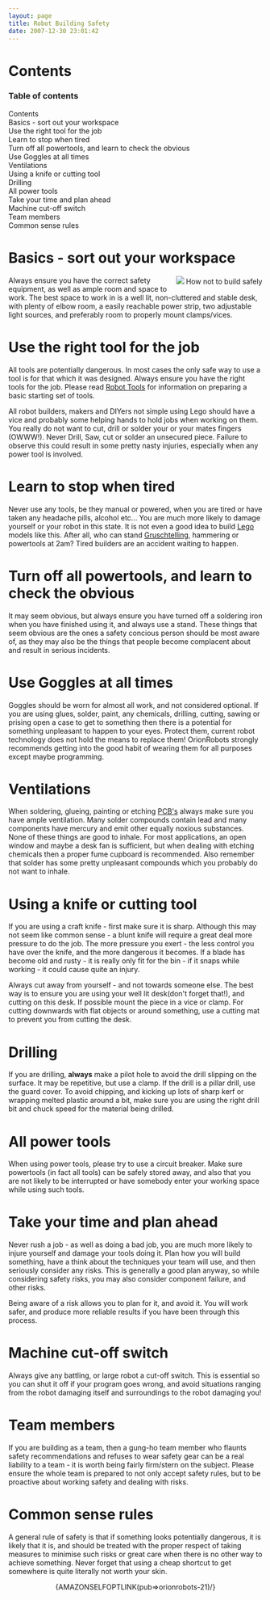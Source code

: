 ```yaml
---
layout: page
title: Robot Building Safety
date: 2007-12-30 23:01:42
---
```

<h1  id="Contents">Contents</h1>
<p><div id="toc"><div id="toctitle"><h3>Table of contents</h3></div><ul class="toc"><li><a class="link" href="#Contents">Contents</a>
</li><li><a class="link" href="#Basics_-_sort_out_your_workspace">Basics - sort out your workspace</a>
</li><li><a class="link" href="#Use_the_right_tool_for_the_job">Use the right tool for the job</a>
</li><li><a class="link" href="#Learn_to_stop_when_tired">Learn to stop when tired</a>
</li><li><a class="link" href="#Turn_off_all_powertools_and_learn_to_check_the_obvious">Turn off all powertools, and learn to check the obvious</a>
</li><li><a class="link" href="#Use_Goggles_at_all_times">Use Goggles at all times</a>
</li><li><a class="link" href="#Ventilations">Ventilations</a>
</li><li><a class="link" href="#Using_a_knife_or_cutting_tool">Using a knife or cutting tool</a>
</li><li><a class="link" href="#Drilling">Drilling</a>
</li><li><a class="link" href="#All_power_tools">All power tools</a>
</li><li><a class="link" href="#Take_your_time_and_plan_ahead">Take your time and plan ahead</a>
</li><li><a class="link" href="#Machine_cut-off_switch">Machine cut-off switch</a>
</li><li><a class="link" href="#Team_members">Team members</a>
</li><li><a class="link" href="#Common_sense_rules">Common sense rules</a>
</li></ul><!--toc--></div>
</p>
<h1  id="Basics_-_sort_out_your_workspace">Basics - sort out your workspace</h1>
<div style=" float: right;"><img class="img-responsive" src="image255"/>
How not to build safely</div>Always ensure you have the correct safety equipment, as well as ample room and space to work. The best space to work in is a well lit, non-cluttered and stable desk, with plenty of elbow room, a easily reachable power strip, two adjustable light sources, and preferably room to properly mount clamps/vices.
<p>
</p>
<h1  id="Use_the_right_tool_for_the_job">Use the right tool for the job</h1>
<p>All tools are potentially dangerous. In most cases the only safe way to use a tool is for that which it was designed. Always ensure you have the right tools for the job. Please read <a class="wiki" href="/wiki/robot_tools.html" title="Tools that are often required to get started in robot building">Robot Tools</a> for information on preparing a basic starting set of tools.
</p>
<p>All robot builders, makers and DIYers not simple using Lego should have a vice and probably some helping hands to hold jobs when working on them. You really do not want to cut, drill or solder your or your mates fingers (OWWW!). Never Drill, Saw, cut or solder an unsecured piece. Failure to observe this could result in some pretty nasty injuries, especially when any power tool is involved.
</p>
<h1  id="Learn_to_stop_when_tired">Learn to stop when tired</h1>
<p>Never use any tools, be they manual or powered, when you are tired or have taken any headache pills, alcohol etc... You are much more likely to damage yourself or your robot in this state. It is not even a good idea to build <a class="wiki" href="/wiki/lego.html" title="The best known construction toy">Lego</a> models like this. After all, who can stand <a class="wiki" href="/wiki/gruschtelling.html" title="Gruschtelling">Gruschtelling</a>, hammering or powertools at 2am? Tired builders are an accident waiting to happen.
</p>
<h1  id="Turn_off_all_powertools_and_learn_to_check_the_obvious">Turn off all powertools, and learn to check the obvious</h1>
<p>It may seem obvious, but always ensure you have turned off a soldering iron when you have finished using it, and always use a stand. These things that seem obvious are the ones a safety concious person should be most aware of, as they may also be the things that people become complacent about and result in serious incidents.
</p>
<h1  id="Use_Goggles_at_all_times">Use Goggles at all times</h1>
<p>Goggles should be worn for almost all work, and not considered optional. If you are using glues, solder, paint, any chemicals, drilling, cutting, sawing or prising open a case to get to something then there is a potential for something unpleasant to happen to your eyes. Protect them, current robot technology does not hold the means to replace them! OrionRobots strongly recommends getting into the good habit of wearing them for all purposes except maybe programming.
</p>
<h1  id="Ventilations">Ventilations</h1>
<p>When soldering, glueing, painting or etching <a class="wiki" href="/wiki/pcb.html" title="Printed Circuit Board">PCB's</a> always make sure you have ample ventilation. Many solder compounds contain lead and many components have mercury and emit other equally noxious substances. None of these things are good to inhale. For most applications, an open window and maybe a desk fan is sufficient, but when dealing with etching chemicals then a proper fume cupboard is recommended. Also remember that solder has some pretty unpleasant compounds which you probably do not want to inhale.
</p>
<h1  id="Using_a_knife_or_cutting_tool">Using a knife or cutting tool</h1>
<p>If you are using a craft knife - first make sure it is sharp. Although this may not seem like common sense - a blunt knife will require a great deal more pressure to do the job. The more pressure you exert - the less control you have over the knife, and the more dangerous it becomes. If a blade has become old and rusty - it is really only fit for the bin - if it snaps while working - it could cause quite an injury.
</p>
<p>Always cut away from yourself - and not towards someone else. The best way is to ensure you are using your well lit desk(don't forget that!), and cutting on this desk. If possible mount the piece in a vice or clamp. For cutting downwards with flat objects or around something, use a cutting mat to prevent you from cutting the desk.
</p>
<h1  id="Drilling">Drilling</h1>
<p>If you are drilling, <strong>always</strong> make a pilot hole to avoid the drill slipping on the surface. It may be repetitive, but use a clamp. If the drill is a pillar drill, use the guard cover. To avoid chipping, and kicking up lots of sharp kerf or wrapping melted plastic around a bit, make sure you are using the right drill bit and chuck speed for the material being drilled.
</p>
<h1  id="All_power_tools">All power tools</h1>
<p>When using power tools, please try to use a circuit breaker. Make sure powertools (in fact all tools) can be safely stored away, and also that you are not likely to be interrupted or have somebody enter your working space while using such tools.
</p>
<h1  id="Take_your_time_and_plan_ahead">Take your time and plan ahead</h1>
<p>Never rush a job - as well as doing a bad job, you are much more likely to injure yourself and damage your tools doing it. Plan how you will build something, have a think about the techniques your team will use, and then seriously consider any risks. This is generally a good plan anyway, so while considering safety risks, you may also consider component failure, and other risks.
</p>
<p>Being aware of a risk allows you to plan for it, and avoid it. You will work safer, and produce more reliable results if you have been through this process.
</p>
<h1  id="Machine_cut-off_switch">Machine cut-off switch</h1>
<p>Always give any battling, or large robot a cut-off switch. This is essential so you can shut it off if your program goes wrong, and avoid situations ranging from the robot damaging itself and surroundings to the robot damaging you!
</p>
<h1  id="Team_members">Team members</h1>
<p>If you are building as a team, then a gung-ho team member who flaunts safety recommendations and refuses to wear safety gear can be a real liability to a team - it is worth being fairly firm/stern on the subject. Please ensure the whole team is prepared to not only accept safety rules, but to be proactive about working safety and dealing with risks.
</p>
<h1  id="Common_sense_rules">Common sense rules</h1>
<p>A general rule of safety is that if something looks potentially dangerous, it is likely that it is, and should be treated with the proper respect of taking measures to minimise such risks or great care when there is no other way to achieve something. Never forget that using a cheap shortcut to get somewhere is quite literally not worth your skin.
</p>
<div align="center">{AMAZONSELFOPTLINK(pub=&gt;orionrobots-21)/}</div>

